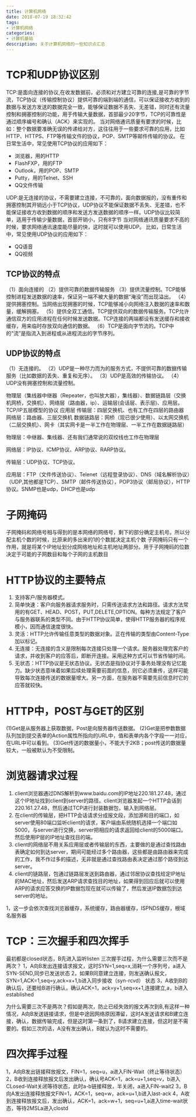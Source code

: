```yaml
---
title: 计算机网络
date: 2018-07-19 18:32:42
tags:
- 计算机网络
categories:
- 计算机基础
description: 关于计算机网络的一些知识点汇总
---
```


# TCP和UDP协议区别
TCP:是面向连接的协议,在收发数据前，必须和对方建立可靠的连接,是可靠的字节流，TCP协议（传输控制协议）提供可靠的端到端的通信，可以保证接收方收到的数据与发送方发送的数据完全一致，能够保证数据不丢失、无差错，同时还有流量控制和拥塞控制的功能，用于传输大量数据，首部最少20字节，TCP的可靠性是通过顺序编号和确认（ACK）来实现的。
当对网络通讯质量有要求的时候，比如：整个数据要准确无误的传递给对方，这往往用于一些要求可靠的应用，比如HTTP、HTTPS、FTP等传输文件的协议，POP、SMTP等邮件传输的协议。
在日常生活中，常见使用TCP协议的应用如下：

* 浏览器，用的HTTP
* FlashFXP，用的FTP
* Outlook，用的POP、SMTP
* Putty，用的Telnet、SSH
* QQ文件传输

UDP:是无连接的协议，不需要建立连接，不可靠的，面向数据报的，没有重传和拥塞控制其开销远小于TCP协议，UDP协议不能保证数据不丢失、无差错，也不能保证接收方收到数据的顺序和发送方发送数据的顺序一样。UDP协议比较简单，适用于传输少量数据，首部开销小，只有8字节
当对网络通讯质量要求不高的时候，要求网络通讯速度能尽量的快，这时就可以使用UDP。
比如，日常生活中，常见使用UDP协议的应用如下：

* QQ语音
* QQ视频


## TCP协议的特点
（1）面向连接的
（2）提供可靠的数据传输服务
（3）提供流量控制。TCP能够控制进程发送数据的速率，保证另一端不被大量的数据“淹没”而出现溢出。
（4）提供拥塞控制。当网络出现拥塞的时候，TCP能够减小向网络注入数据的速率和数量，缓解拥塞。
（5）提供全双工通信。TCP提供双向的数据传输服务。TCP允许通信双方的应用进程在任何时候发送数据。TCP连接的两端都设有发送缓存和接收缓存，用来临时存放双向通信的数据。
（6）TCP是面向字节流的。TCP中的“流”是指流入到进程或从进程流出的字节序列。

## UDP协议的特点
（1）无连接的。
（2）UDP是一种尽力而为的服务方式，不提供可靠的数据传输服务（比如数据的丢失、重复和无序）。
（3）UDP是高效的传输协议。
（4）UDP没有拥塞控制和流量控制。


物理层（集线器中继器（Repeater，也叫放大器），集线器）、数据链路层（交换机网桥，交换机）、网络层（路由器，ip）、运输层(会话层、表示层)、应用层。
TCP/IP五层模型的协议
应用层
传输层：四层交换机、也有工作在四层的路由器
网络层：路由器、三层交换机
数据链路层：网桥（现已很少使用）、以太网交换机（二层交换机）、网卡（其实网卡是一半工作在物理层、一半工作在数据链路层）

物理层：中继器、集线器、还有我们通常说的双绞线也工作在物理层

网络层：IP协议、ICMP协议、ARP协议、RARP协议。

传输层：UDP协议、TCP协议。

应用层：FTP（文件传送协议）、Telenet（远程登录协议）、DNS（域名解析协议）（UDP,其他都是TCP）、SMTP（邮件传送协议），POP3协议（邮局协议），HTTP协议。SNMP也是udp，DHCP也是udp

# 子网掩码
子网掩码和网络号相与得到的是本网络的网络号，剩下的部分确定主机号。所以分配主机个数的时候，比原来的多出来的1的个数就决定主机个数
子网掩码只有一个作用，就是将某个IP地址划分成网络地址和主机地址两部分。用于子网掩码的位数决定于可能的子网数目和每个子网的主机数目

# HTTP协议的主要特点
1. 支持客户/服务器模式。
2. 简单快速：客户向服务器请求服务时，只需传送请求方法和路径。请求方法常用的有GET、HEAD、POST，PUT,DELETE,OPTION。每种方法规定了客户与服务器联系的类型不同。由于HTTP协议简单，使得HTTP服务器的程序规模小，因而通信速度很快。
3. 灵活：HTTP允许传输任意类型的数据对象。正在传输的类型由Content-Type加以标记。
4. 无连接：无连接的含义是限制每次连接只处理一个请求。服务器处理完客户的请求，并收到客户的应答后，即断开连接。采用这种方式可以节省传输时间。
5. 无状态：HTTP协议是无状态协议。无状态是指协议对于事务处理没有记忆能力。缺少状态意味着如果后续处理需要前面的信息，则它必须重传，这样可能导致每次连接传送的数据量增大。另一方面，在服务器不需要先前信息时它的应答就较快。

# HTTP中，POST与GET的区别
(1)Get是从服务器上获取数据，Post是向服务器传送数据。
(2)Get是把参数数据队列加到提交表单的Action属性所指向的URL中，值和表单内各个字段一一对应，在URL中可以看到。
(3)Get传送的数据量小，不能大于2KB；post传送的数据量较大，一般被默认为不受限制。

# 浏览器请求过程
1. client浏览器通过DNS解析到www.baidu.com的IP地址220.181.27.48，通过这个IP地址找到client到server的路径。client浏览器发起一个HTTP会话到220.161.27.48，然后通过TCP进行封装数据包，输入到网络层。
2. 在client的传输层，把HTTP会话请求分成报文段，添加源和目的端口，如server使用80端口监听client的请求，客户端由系统随机选择一个端口如5000，与server进行交换，server把相应的请求返回给client的5000端口。然后使用IP层的IP地址查找目的端。
3. client的网络层不用关系应用层或者传输层的东西，主要做的是通过查找路由表确定如何到达server，期间可能经过多个路由器，这些都是由路由器来完成的工作，我不作过多的描述，无非就是通过查找路由表决定通过那个路径到达server。
4. client的链路层，包通过链路层发送到路由器，通过邻居协议查找给定IP地址的MAC地址，然后发送ARP请求查找目的地址，如果得到回应后就可以使用ARP的请求应答交换的IP数据包现在就可以传输了，然后发送IP数据包到达server的地址。

1，这一步会依次查找浏览器缓存，系统缓存，路由器缓存，ISPNDS缓存，根域名服务器


# TCP：三次握手和四次挥手
最初都是closed状态，B先进入监听listen
三次握手过程，为什么需要三次而不是两次？
1，A向B发出连接请求报文，这时SYN=1,seq=x,消耗一个序列号，a进入SYN-SEND,同步已发送状态
2，如果B同意建立连接，则发送确认报文，SYN=1,ACK=1,seq=y,ack=x+1,b进入同步接收（syn-rcvd） 状态
3，A收到B的确认后，还要给B进行确认，确认ACK=1，ack=y+1,seq=x+1,连接建立,a，b进入established

为什么需要三次不是两次？假如是两次，防止已经失效的报文再次到B,有这样一种情况，A向B发送链接请求，但是中途因网络原因滞留，这时A发送请求和B建立连接，确认，数据传输完成，但是这时第一条到了，B请求建立连接，但这时是不需要的。假如三次的话，A没有发出确认，B就认为这时不需要的。



# 四次挥手过程
1，A向B发出链接释放报文，FIN=1，seq=u，a进入FIN-Wait（终止等待状态）
2，B收到连接释放报文后发出确认，确认号ACK=1，ack=u+1,seq=v，b进入CLosed-Wait关闭等待状态，此时a-b链接释放，半关闭，a进入FIN-wait2
3，B向A发出连接释放报文FIN=1，ACK=1，seq=w，ack=u+1,b进入last-ack
4，A收到连接释放报文后，发出确认，ACK=1，ack=w+1，seq=u+1,a进入time-wait状态，等待2MSLa进入clostd

